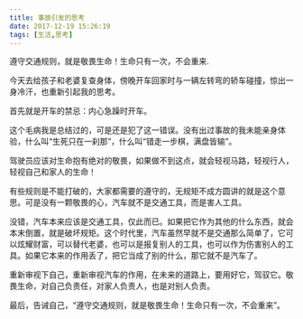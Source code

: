 ```yaml
---
title: 事故引发的思考
date: 2017-12-19 15:26:19
tags: [生活,思考]
---
```


遵守交通规则，就是敬畏生命！生命只有一次，不会重来.

<!-- more -->

今天去给孩子和老婆复查身体，傍晚开车回家时与一辆左转弯的轿车碰撞，惊出一身冷汗，也重新引起我的思考。

首先就是开车的禁忌：内心急躁时开车。

这个毛病我是总结过的，可是还是犯了这一错误。没有出过事故的我未能亲身体验，什么叫“生死只在一刹那”，什么叫“错走一步棋，满盘皆输”。

驾驶员应该对生命抱有绝对的敬畏，如果做不到这点，就会轻视马路，轻视行人，轻视自己和家人的生命！

有些规则是不能打破的，大家都需要的遵守的，无规矩不成方圆讲的就是这个意思。可是没有一颗敬畏的心，汽车就不是交通工具，而是害人工具。

没错，汽车本来应该是交通工具，仅此而已。如果把它作为其他的什么东西，就会本末倒置，就是破坏规矩。这个时代里，汽车虽然早就不是交通那么简单了，它可以炫耀财富，可以替代老婆，也可以是报复别人的工具，也可以作为伤害别人的工具。如果它本来的作用丢了，把它当成了别的什么，那它就不是汽车了。

重新审视下自己，重新审视汽车的作用，在未来的道路上，要用好它，驾驭它。敬畏生命，对自己负责任，对家人负责人，也是对别人负责。

最后，告诫自己，“遵守交通规则，就是敬畏生命！生命只有一次，不会重来”。